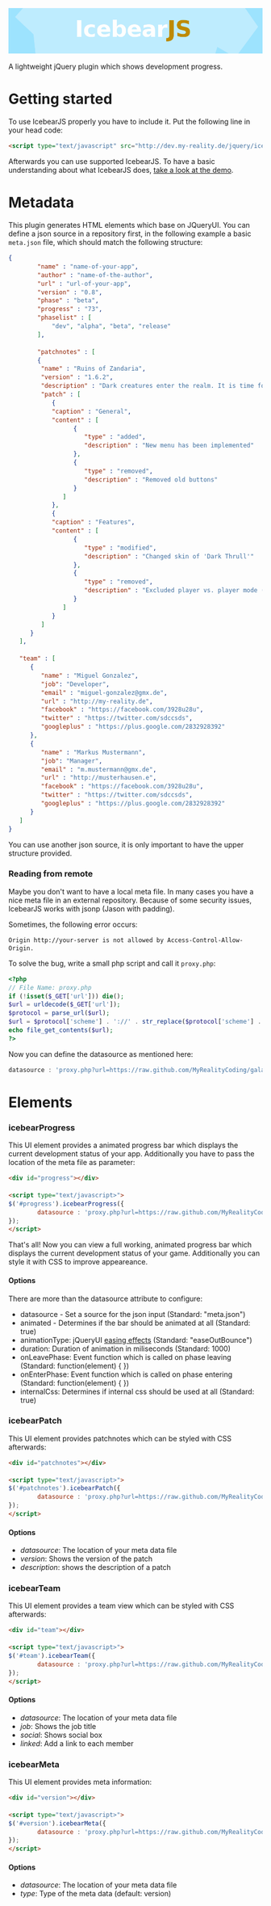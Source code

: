 ![icebearJS](icebearjs-head.png)

A lightweight jQuery plugin which shows development progress.

Getting started
===

To use IcebearJS properly you have to include it. Put the following line in your head code:

```html
<script type="text/javascript" src="http://dev.my-reality.de/jquery/icebearjs/1.1/jquery.icebearjs.min.js"></script>
```

Afterwards you can use supported IcebearJS. To have a basic understanding about what IcebearJS does, [take a look at the demo](http://dev.my-reality.de/jquery/icebearjs/demo/).

Metadata
===

This plugin generates HTML elements which base on JQueryUI. You can define a json source in a repository first, in the following example a basic ```meta.json``` file, which should match the following structure:

```json
{
        "name" : "name-of-your-app",
        "author" : "name-of-the-author",
        "url" : "url-of-your-app",
        "version" : "0.8",
        "phase" : "beta",
        "progress" : "73",
        "phaselist" : [
            "dev", "alpha", "beta", "release"
        ],
                
        "patchnotes" : [
        {
         "name" : "Ruins of Zandaria",
         "version" : "1.6.2",
         "description" : "Dark creatures enter the realm. It is time for a new battle!",
         "patch" : [
            {
            "caption" : "General",
            "content" : [
                  {
                     "type" : "added",
                     "description" : "New menu has been implemented"
                  },
                  {
                     "type" : "removed",
                     "description" : "Removed old buttons"
                  }
               ]
            },
            {
            "caption" : "Features",
            "content" : [
                  {
                     "type" : "modified",
                     "description" : "Changed skin of 'Dark Thrull'"
                  },
                  {
                     "type" : "removed",
                     "description" : "Excluded player vs. player mode (PVP)"
                  }
               ]
            }
         ]
      }
   ],
           
   "team" : [
      {
         "name" : "Miguel Gonzalez",
         "job": "Developer",
         "email" : "miguel-gonzalez@gmx.de",
         "url" : "http://my-reality.de",
         "facebook" : "https://facebook.com/3928u28u",
         "twitter" : "https://twitter.com/sdccsds",
         "googleplus" : "https://plus.google.com/2832928392"
      },
      {
         "name" : "Markus Mustermann",
         "job": "Manager",
         "email" : "m.mustermann@gmx.de",
         "url" : "http://musterhausen.e",
         "facebook" : "https://facebook.com/3928u28u",
         "twitter" : "https://twitter.com/sdccsds",
         "googleplus" : "https://plus.google.com/2832928392"
      }
   ]
}
```

You can use another json source, it is only important to have the upper structure provided.

### Reading from remote

Maybe you don't want to have a local meta file. In many cases you have a nice meta file in an external repository. Because of some security issues, IcebearJS works with jsonp (Jason with padding).

Sometimes, the following error occurs:

```text
Origin http://your-server is not allowed by Access-Control-Allow-Origin.
```

To solve the bug, write a small php script and call it ```proxy.php```:
```php
<?php
// File Name: proxy.php
if (!isset($_GET['url'])) die();
$url = urldecode($_GET['url']);
$protocol = parse_url($url);
$url = $protocol['scheme'] . '://' . str_replace($protocol['scheme'] . '://', '', $url);
echo file_get_contents($url);
?>
```

Now you can define the datasource as mentioned here:
```javascript
datasource : 'proxy.php?url=https://raw.github.com/MyRealityCoding/galacticum/master/res/meta.json'
```

Elements
===

### icebearProgress

This UI element provides a animated progress bar which displays the current development status of your app. Additionally you have to pass the location of the meta file as parameter:

```html
<div id="progress"></div>

<script type="text/javascript>">
$('#progress').icebearProgress({
        datasource : 'proxy.php?url=https://raw.github.com/MyRealityCoding/galacticum/master/res/meta.json'
});
</script>
```
That's all! Now you can view a full working, animated progress bar which displays the current development status of your game. Additionally you can style it with CSS to improve appeareance.

#### Options

There are more than the datasource attribute to configure:

* datasource - Set a source for the json input (Standard: "meta.json")
* animated - Determines if the bar should be animated at all (Standard: true)
* animationType: jQueryUI [easing effects](http://api.jqueryui.com/easings/) (Standard: "easeOutBounce")
* duration: Duration of animation in miliseconds (Standard: 1000)
* onLeavePhase: Event function which is called on phase leaving (Standard: function(element) { })
* onEnterPhase: Event function which is called on phase entering (Standard: function(element) { })
* internalCss: Determines if internal css should be used at all (Standard: true)

### icebearPatch

This UI element provides patchnotes which can be styled with CSS afterwards:

```html
<div id="patchnotes"></div>

<script type="text/javascript>">
$('#patchnotes').icebearPatch({
        datasource : 'proxy.php?url=https://raw.github.com/MyRealityCoding/galacticum/master/res/meta.json'
});
</script>
```

#### Options

 * *datasource*: The location of your meta data file
 * *version*: Shows the version of the patch
 * *description*: shows the description of a patch
 
### icebearTeam

This UI element provides a team view which can be styled with CSS afterwards:

```html
<div id="team"></div>

<script type="text/javascript>">
$('#team').icebearTeam({
        datasource : 'proxy.php?url=https://raw.github.com/MyRealityCoding/galacticum/master/res/meta.json'
});
</script>
```

#### Options

 * *datasource*: The location of your meta data file
 * *job*: Shows the job title
 * *social*: Shows social box
 * *linked*: Add a link to each member
 
### icebearMeta

This UI element provides meta information:

```html
<div id="version"></div>

<script type="text/javascript>">
$('#version').icebearMeta({
        datasource : 'proxy.php?url=https://raw.github.com/MyRealityCoding/galacticum/master/res/meta.json'
});
</script>
```

#### Options

 * *datasource*: The location of your meta data file
 * *type*: Type of the meta data (default: version)
